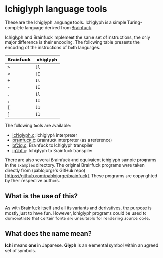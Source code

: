 # Ichiglyph language tools

These are the Ichiglyph language tools. Ichiglyph is a simple Turing-complete
language derived from [Brainfuck](https://en.wikipedia.org/wiki/Brainfuck).

Ichiglyph and Brainfuck implement the same set of instructions, the only major
difference is their encoding. The following table presents the encoding of the
instructions of both languages.

| Brainfuck | Ichiglyph |
| --------- | --------- |
| `>`       | `ll`      |
| `<`       | `lI`      |
| `+`       | `Il`      |
| `-`       | `II`      |
| `.`       | `1l`      |
| `,`       | `1I`      |
| `[`       | `l1`      |
| `]`       | `I1`      |

The following tools are available:

 * [ichiglyph.c](interpreter/ichiglyph/ichiglyph.c): Ichiglyph interpreter
 * [brainfuck.c](interpreter/brainfuck/brainfuck.c): Brainfuck interpreter (as a reference)
 * [bf2ig.c](transpiler/bf2ig/bf2ig.c): Brainfuck to Ichiglyph transpiler
 * [ig2bf.c](transpiler/ig2bf/ig2bf.c): Ichiglyph to Brainfuck transpiler

There are also several Brainfuck and equivalent Ichiglyph sample programs in
the `examples` directory. The original Brainfuck programs were taken directly
from (pablojorge's GitHub repo)[https://github.com/pablojorge/brainfuck].
These programs are copyrighted by their respective authors.

## What is the use of this?

As with Brainfuck itself and all its variants and derivatives, the purpose is
mostly just to have fun. However, Ichiglyph programs could be used to
demonstrate that certain fonts are unsuitable for rendering source code.

## What does the name mean?

**Ichi** means **one** in Japanese. **Glyph** is an elemental symbol within an
agreed set of symbols.

